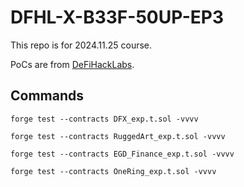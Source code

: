 # DFHL-X-B33F-50UP-EP3

This repo is for 2024.11.25 course.

PoCs are from [DeFiHackLabs](https://github.com/SunWeb3Sec/DeFiHackLabs/).

## Commands

`forge test --contracts DFX_exp.t.sol -vvvv`

`forge test --contracts RuggedArt_exp.t.sol -vvvv`

`forge test --contracts EGD_Finance_exp.t.sol -vvvv`

`forge test --contracts OneRing_exp.t.sol -vvvv`
